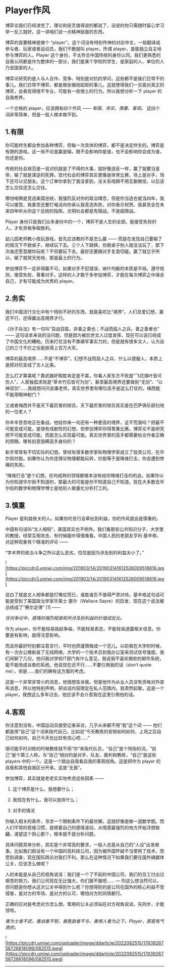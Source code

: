 # Player作风

博弈论我们已经讲完了，理论和技艺值得说的都说了，没说的你只需随时留心学习举一反三就好。这一讲咱们说一点精神层面的东西。

博弈的首要精神是做个 “player”。这个词没有特别传神的对应中文，一般翻译成参与者、玩家或者运动员，我们干脆就叫 player。所谓 player，是能独立自主地参与博弈的人。Player 这个身份，不太符合中国传统的身份认同。我们更熟悉的自我认同都是作为整体的一部分，我们是某个学校的学生，是家庭的人、单位的人乃至国家的人。

博弈论研究的是人与人合作、竞争、特别是对抗的学问，这些都不是我们日常干的事儿。我们日常不博弈，都是做些循规蹈矩的事儿。这就使得我们一旦面对真正的博弈，会表现得很不专业，可能有一些很土的行为。所以我想分析一下 player 的自我修养。

一个合格的 player，应该拥有四个作风 —— *有限、务实、慎重、客观。* 这四个词非常简单，但是一般人根本做不到。

## 1.有限

你可能终生都会参加各种博弈，但每一次具体的博弈，都不是决定终生的。博弈是有限的游戏。这一局不论是赢是输，既不会影响你是谁，也不会影响你会成为谁，你还是你。

传统的社会规范是一说对抗就是了不得的大事，就好像造反一样，赢了就要当皇帝，输了就是谋逆的死罪。现代社会的博弈其实更像是体育比赛，场上是对手，场下还可以交朋友。这个订单你拿到了我没拿到，没关系咱俩不用互删微信，以后该怎么交往还怎么交往。

哪怕咱俩是竞选美国总统，我强烈反对你的政治理念，但是你当选也就当四年，我可以接受。我甚至还要打电话向你承认我竞选失败，对你表示祝贺。我甚至会在未来四年听从你这个总统的指挥。文明社会都是有限战，不是超限战。

Player 身份只是我们众多身份中的一个，博弈不是人生的全部。能接受失败的人，才有资格争取胜利。

幼儿园老师教小孩玩游戏，首先应该教的不是怎么赢 —— 而是在发现自己要输了的情况下不掀桌子，继续玩下去。三个人下跳棋，你掀桌子别人就没法玩了，那下次谁还愿意跟你玩呢？不但要玩下去，最好还要跟对手复盘切磋。赢了就忘乎所以，输了就哭天抢地，那是最土的行为。

参加博弈不一定非得赢不可。如果对手不犯错误，纳什均衡的本质是平局。遵守规则，接受失败，尊重对手，这样的人才敢于多参加博弈，才能在每次博弈之中保全自己，才有可能成为优秀的 player。

## 2.务实

我们中国流行文化中有个特别不好的东西，就是喜欢比“境界”。人们总爱幻想，赢还不行，还得赢出高境界才行。

《孙子兵法》有一句叫“百战百胜，非善之善也；不战而屈人之兵，善之善者也” —— 这句话本来说的没问题，但是因为被后世文人过度发挥，现在可以说已经成了中国文化的糟粕。历来打仗没有不靠硬军事实力的，但是就有很多文人，认为自己的三寸不烂之舌能抵得上百万大军。

博弈的最高境界……不是“不博弈”。幻想不战而屈人之兵、什么以德服人，本质上是把对抗变成了文人比美。

怎么打才算美呢？靠武器好取胜肯定是不美，你看人家东方不败是“飞花摘叶皆可伤人”，人家独孤求败是“草木竹石皆可为剑”。甚至最高境界还要做到“无剑”、“以神驭剑”……我就想问问金庸老师，真实世界里有哪位高手是这么打仗的，梅西能不能用眼神射门？

又或者梅西并不是天下最厉害的球员，天下最厉害的球员其实是在巴萨俱乐部扫地的一位老人？

你辛辛苦苦地正在备战，他给你来一句还有一种更高的境界，这不荒唐吗？把最不可能变成可能，是很有戏剧性的幻想，但参加博弈你得尊重比赛。博弈论不是研究把不可能变成可能，而是怎么实现最可能。真实世界里的高手都需要给合作者正确的预期，哪有刻意隐瞒高手身份的？

新手常常有不切实际的幻想。曾经有很多数学家和物理学家成立了投资公司，在华尔街炒股。如果你认为你连理论物理都能玩转，炒股等于是降维打击，你会遭到惨痛的失败。

“降维打击”是个幻想。任何成熟的领域都根本没有给你降维打击的机会。如果你以为你知道华尔街不知道的，那最大的可能是你不知道自己不知道。现在大多数去华尔街的数学和物理学博士是给别人做量化分析打工的。

## 3.慎重

Player 是利益攸关的人。如果你的言行会牵扯到利益，你的作风就会是慎重的。

中国有句话叫“文人相轻”，美国其实也不例外。我们看那些公共知识分子、大学里的教授，经常互相攻击，有时候能吵得很难看。中国人民的老朋友亨利·基辛格，对这种现象有个精准的评论 ——

“学术界的政治斗争之所以这么恶劣，恰恰是因为涉及到的利益太小了。”

![https://piccdn3.umiwi.com/img/201903/14/201903141612526009518616.jpg](https://piccdn3.umiwi.com/img/201903/14/201903141612526009518616.jpg)

说白了就是文人相争都是打嘴仗而已，谁胜谁负不值得严肃对待。基辛格这句话可能是受到了美国政治学家华莱士·塞尔（Wallace Sayre）的启发，现在这个说法被总结成了“赛尔定律” [1] ——

 *任何争论中，感情的强烈程度和所涉及到利益的价值成反比。*

作为 player，你不能轻易挑起争端，不能轻易表态，不能轻易透露相关信息。你要是有影响，就得注意影响。

而且你最好时刻都注意言行，平时也把谨慎做成一个范儿。以前我在大学的时候，有一次办公楼新装了无线网络，大学的一个技术员到我办公室来测试信号强度。我们闲聊了几句，他问我对学校IT部门有什么意见，我说我不喜欢微软的邮件系统，能不能改成谷歌的系统。他说现在还不行……不要引用我的话（don’t quote me），但是……我们的确有这方面的考虑。

这是一个非常非常小的消息，他很想告诉我，但是他作为从业人员没有资格对外宣布消息，所以他特别声明，把谈话内容限定在私人范围内。我肃然起敬，这是一个 player。我想这么多年过去，他应该不会介意我在这里引用他的话。

## 4.客观

你注意到没有，中国运动员接受记者采访，几乎从来都不用“我”这个词 —— 他们都是用“自己”这个词来指代自己。比如说“今天教练的安排如何如何，上场之后自己如何如何，自己今天也比较有信心吧……”

很可能平时训练的时候教练就不用“你”来指代队员，“自己”是个特指的词。“自己”是个第三人称。与“自己”相对的是对手、队友、裁判和教练，“自己”是这些 players 中的一个。这是一个跳出自我看自我的客观视角。这是把作为 player 的自我和其他自我区分开来。这是“无我”。

参加博弈，其实就是老老实实地考虑这些因素 ——

1. 这个博弈是什么，我想要什么；

2. 我现在有什么，我可以放弃什么；

3. 对手的情况

你输入相关的条件，寻求一个限制条件下的最优解。这就好像是做一道数学题。而人们平常的思维习惯，是顺着自己的感情波动，从情感最强烈的地方开始浮想联翩，渴望这个担心那个，根本就不是分析问题。

具体问题具体分析，其实是个非常高的要求，一般人总是从自己的“人设”出发做事。比如我们假设有一个中国的高科技公司，因为被外国怀疑不当使用了技术，而受到调查，现在国际舆论对我们不利。那么在这种情况下如果我们要在国外搞媒体公关，应该怎么做呢？

人的本能是从自己的视角说话：我们是一个了不起的中国公司，我们的员工付出过艰苦的努力，我们公司现在无比强大，你们服不服吧…… — 你这么想当然可以，但问题是你想从这次公关中得到什么呢？你想得到的是公司在国外的核心利益不受侵害，是对方的市场，是对方的认可，哪怕对方的同情都行。

正确的应对是考虑对方怎么想。管用的公关必须站在对方视角说话，先同步，才能领导。

 *善为士者不武，善战者不怒，善胜敌者不与，善用人者为之下。Player，那是有气质的。*

![https://piccdn.umiwi.com/uploader/image/ddarticle/2022082515/1783926756726618096/082515.jpeg](https://piccdn.umiwi.com/uploader/image/ddarticle/2022082515/1783926756726618096/082515.jpeg)

---
